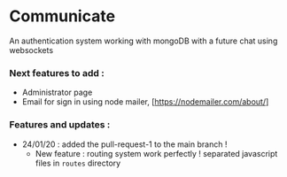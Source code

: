 # Communicate
An authentication system working with mongoDB with a future chat using websockets


### Next features to add :
 + Administrator page
 + Email for sign in using node mailer, [https://nodemailer.com/about/]
 
### Features and updates :
* 24/01/20 : added the pull-request-1 to the main branch ! 
  - New feature : routing system work perfectly ! separated javascript files in `routes` directory
 
